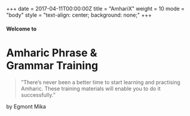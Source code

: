 +++
date = 2017-04-11T00:00:00Z
title = "AmhariX"
weight = 10
mode = "body"
style = "text-align: center; background: none;"
+++
#### Welcome to

# Amharic Phrase &<br> Grammar Training

> ”There’s never been a better time to start learning and practising Amharic. These training materials will enable you to do it successfully.”

by Egmont Mika